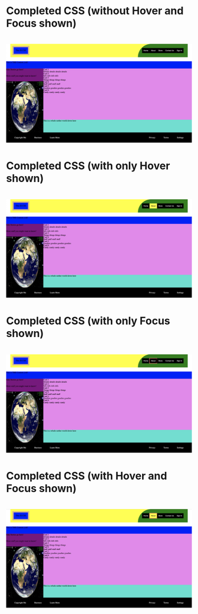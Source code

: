 Completed CSS (without Hover and Focus shown)
======
![Completed CSS without Hover and Focus](./images/Second_CSS_Challenge_Final_plain.png)
======

Completed CSS (with only Hover shown)
======
![Completed CSS with Hover only shown](./images/Second_CSS_Challenge_Final_Hover_only.png)
======

Completed CSS (with only Focus shown)
======
![Completed CSS with Focus only shown](./images/Second_CSS_Challenge_Final_Focus_only.png)
======


Completed CSS (with Hover and Focus shown)
======
![Completed CSS with Hover and Focus shown](./images/Second_CSS_Challenge_Final_Hover_and_Focus.png)
======